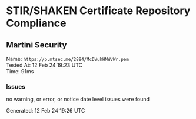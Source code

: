 # STIR/SHAKEN Certificate Repository Compliance

## Martini Security

Name: `https://p.mtsec.me/2884/McDVuhHMWvWr.pem`\
Tested At: 12 Feb 24 19:23 UTC\
Time: 91ms

### Issues

no warning, or error, or notice date level issues were found

Generated: 12 Feb 24 19:26 UTC